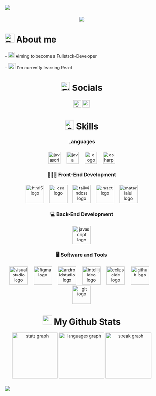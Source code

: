 <div>
  <img style="100%" src="https://capsule-render.vercel.app/api?type=waving&height=100&section=header&reversal=false&text=Hey,%20I'm%20Christian%20%F0%9F%91%8B&fontSize=30&fontColor=b8e4ff&fontAlign=50&fontAlignY=50&stroke=-&animation=fadeIn&descSize=20&descAlign=50&descAlignY=50&textBg=false&color=058ee3"  />
</div>

###

<div align="center">
  <img src="https://visitor-badge.laobi.icu/badge?page_id=Zycheee.Zycheee&"  />
</div>

###

<h1>
  <img src="https://raw.githubusercontent.com/Tarikul-Islam-Anik/Animated-Fluent-Emojis/master/Emojis/Hand%20gestures/Backhand%20Index%20Pointing%20Right%20Light%20Skin%20Tone.png" 
       alt="Backhand Index Pointing Right Light Skin Tone" 
       width="30" 
       height="30">
  About me
</h1>


###

<p align="left">- <img src="https://raw.githubusercontent.com/Tarikul-Islam-Anik/Animated-Fluent-Emojis/master/Emojis/Hand%20gestures/Eyes.png" alt="Eyes" width="20" height="20" >  
   Aiming to become a Fullstack-Developer
</p>
<p align="left">
   - <img src="https://raw.githubusercontent.com/Tarikul-Islam-Anik/Animated-Fluent-Emojis/master/Emojis/People%20with%20activities/Man%20Bowing%20Light%20Skin%20Tone.png" alt="Man Bowing Light Skin Tone" width="25" height="20"> 
   I'm currently learning React 
</p>

###

<h1 align="center"><img src="https://raw.githubusercontent.com/Tarikul-Islam-Anik/Animated-Fluent-Emojis/master/Emojis/Travel%20and%20places/Fire.png" alt="Fire" width="30" height="30" />
  Socials
</h1>

###

<div align="center">
  <a href="Zyceee" target="_blank">
    <img src="https://img.shields.io/static/v1?message=Discord&logo=discord&label=zyche_&color=7289DA&logoColor=white&labelColor=&style=for-the-badge" height="25" alt="discord logo"  />
  </a>
  <a href="https://www.youtube.com/@xynitys" target="_blank">
    <img src="https://img.shields.io/static/v1?message=Youtube&logo=youtube&label=&color=FF0000&logoColor=white&labelColor=&style=for-the-badge" height="25" alt="youtube logo"  />
  </a>
</div>

###

<h1 align="center">
  <img src="https://user-images.githubusercontent.com/74038190/212284087-bbe7e430-757e-4901-90bf-4cd2ce3e1852.gif"
    alt="Skills"
    width="30"
    height="30"> 
  Skills
</h1>

###

<h3 align="center">Languages</h3>

###

<div align="center">
  <img src="https://cdn.jsdelivr.net/gh/devicons/devicon/icons/javascript/javascript-original.svg" height="40" alt="javascript logo"  />
  <img width="12" />
  <img src="https://cdn.jsdelivr.net/gh/devicons/devicon/icons/java/java-original.svg" height="40" alt="java logo"  />
  <img width="12" />
  <img src="https://cdn.jsdelivr.net/gh/devicons/devicon/icons/c/c-original.svg" height="40" alt="c logo"  />
  <img width="12" />
  <img src="https://skillicons.dev/icons?i=cs" height="40" alt="csharp logo"  />
</div>

###

<h3 align="center">👨🏻‍💻 Front-End Development</h3>

###

<div align="center">
  <img src="https://skillicons.dev/icons?i=html" height="60" alt="html5 logo"  />
  <img width="9" />
  <img src="https://skillicons.dev/icons?i=css" height="60" alt="css logo"  />
  <img width="9" />
  <img src="https://skillicons.dev/icons?i=tailwind" height="60" alt="tailwindcss logo"  />
  <img width="9" />
  <img src="https://skillicons.dev/icons?i=react" height="60" alt="react logo"  />
  <img width="9" />
  <img src="https://skillicons.dev/icons?i=materialui" height="60" alt="materialui logo"  />
</div>

###

<h3 align="center">💻 Back-End Development</h3>

###

<div align="center">
  <img src="https://cdn.jsdelivr.net/gh/devicons/devicon/icons/javascript/javascript-original.svg" height="60" alt="javascript logo"  />
</div>

###

<h3 align="center">🖥️ Software and Tools</h3>

###

<div align="center">
  <img src="https://skillicons.dev/icons?i=visualstudio" height="60" alt="visualstudio logo"  />
  <img width="12" />
  <img src="https://skillicons.dev/icons?i=figma" height="60" alt="figma logo"  />
  <img width="12" />
  <img src="https://skillicons.dev/icons?i=androidstudio" height="60" alt="androidstudio logo"  />
  <img width="12" />
  <img src="https://skillicons.dev/icons?i=idea" height="60" alt="intellijidea logo"  />
  <img width="12" />
  <img src="https://skillicons.dev/icons?i=eclipse" height="60" alt="eclipseide logo"  />
  <img width="12" />
  <img src="https://skillicons.dev/icons?i=github" height="60" alt="github logo"  />
  <img width="12" />
  <img src="https://skillicons.dev/icons?i=git" height="60" alt="git logo"  />
</div>

###

<h1 align="center">
  <img src="https://camo.githubusercontent.com/0cb4639d8c867290fbeb508708577ff8c6d1d16a2be9a597d6331e1e82d0c496/68747470733a2f2f6d656469612e74656e6f722e636f6d2f6f71744a6a653638556b5141414141432f677574732e676966" height="30"> 
     My Github Stats
  </h1>

<div align="center">
  <img src="https://github-readme-stats.vercel.app/api?username=Zycheee&hide_title=false&hide_rank=false&show_icons=true&include_all_commits=true&count_private=true&disable_animations=false&theme=dracula&locale=en&hide_border=false&order=1" height="150" alt="stats graph"  />
  <img src="https://github-readme-stats.vercel.app/api/top-langs?username=Zycheee&locale=en&hide_title=false&layout=compact&card_width=320&langs_count=5&theme=tokyonight&hide_border=true&order=2" height="150" alt="languages graph"  />
  <img src="https://streak-stats.demolab.com?user=Zycheee&locale=en&mode=daily&theme=dracula&hide_border=false&border_radius=5&order=3" height="150" alt="streak graph"  />
</div>

###

<div>
  <img style="100%" src="https://capsule-render.vercel.app/api?type=waving&height=100&section=footer&reversal=false&fontSize=30&fontColor=b8e4ff&fontAlign=50&fontAlignY=50&stroke=-&animation=fadeIn&descSize=20&descAlign=50&descAlignY=50&textBg=false&color=058ee3"  />
</div>

###
